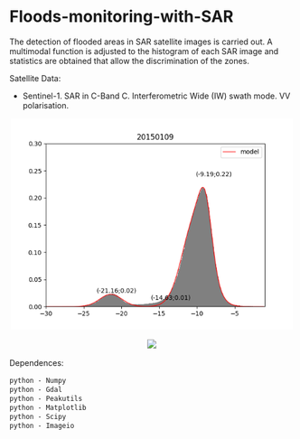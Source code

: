 # Floods-monitoring-with-SAR

The detection of flooded areas in SAR satellite images is carried out. A multimodal function is adjusted to the histogram of each SAR image and statistics are obtained that allow the discrimination of the zones.


Satellite Data:
 - Sentinel-1. SAR in C-Band C.  Interferometric Wide (IW) swath mode. VV polarisation. 




<p align="center">
  <img width=500 src="Histogramas.gif"/>
 </p>


<p align="center">
  <img width=500 src="Map.gif"/>
 </p>



Dependences: 

    python - Numpy
    python - Gdal
    python - Peakutils
    python - Matplotlib
    python - Scipy
    python - Imageio
